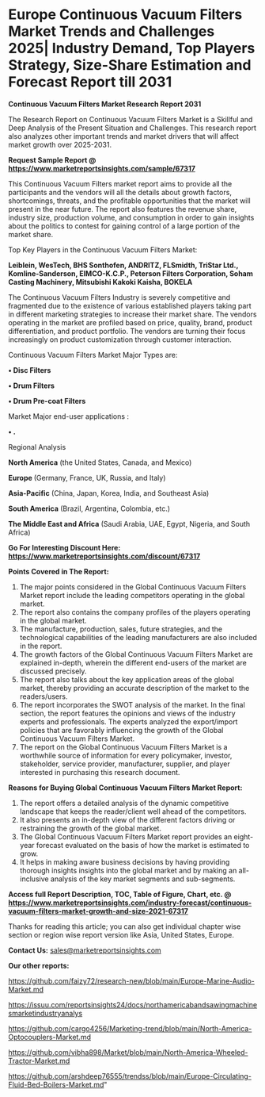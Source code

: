 # Europe Continuous Vacuum Filters Market Trends and Challenges 2025| Industry Demand, Top Players Strategy, Size-Share Estimation and Forecast Report till 2031

<strong>Continuous Vacuum Filters Market Research Report 2031</strong>

The Research Report on Continuous Vacuum Filters Market is a Skillful and Deep Analysis of the Present Situation and Challenges. This research report also analyzes other important trends and market drivers that will affect market growth over 2025-2031.

<strong>Request Sample Report @ <a href=https://www.marketreportsinsights.com/sample/67317>https://www.marketreportsinsights.com/sample/67317</a></strong>

This Continuous Vacuum Filters market report aims to provide all the participants and the vendors will all the details about growth factors, shortcomings, threats, and the profitable opportunities that the market will present in the near future. The report also features the revenue share, industry size, production volume, and consumption in order to gain insights about the politics to contest for gaining control of a large portion of the market share.

Top Key Players in the Continuous Vacuum Filters Market:

<strong>Leiblein, WesTech, BHS Sonthofen, ANDRITZ, FLSmidth, TriStar Ltd., Komline-Sanderson, EIMCO-K.C.P., Peterson Filters Corporation, Soham Casting Machinery, Mitsubishi Kakoki Kaisha, BOKELA</strong>

The Continuous Vacuum Filters Industry is severely competitive and fragmented due to the existence of various established players taking part in different marketing strategies to increase their market share. The vendors operating in the market are profiled based on price, quality, brand, product differentiation, and product portfolio. The vendors are turning their focus increasingly on product customization through customer interaction.

Continuous Vacuum Filters Market Major Types are:

<strong>• Disc Filters

• Drum Filters

• Drum Pre-coat Filters</strong>

Market Major end-user applications :

<strong>• .</strong>

Regional Analysis

</u><strong><b>North America</b></strong> (the United States, Canada, and Mexico)

<strong><b>Europe </b></strong>(Germany, France, UK, Russia, and Italy)

<strong><b>Asia-Pacific</b></strong> (China, Japan, Korea, India, and Southeast Asia)

<strong><b>South America</b></strong> (Brazil, Argentina, Colombia, etc.)

<strong><b>The Middle East and Africa</b></strong> (Saudi Arabia, UAE, Egypt, Nigeria, and South Africa)

<strong>Go For Interesting Discount Here: <a href=https://www.marketreportsinsights.com/discount/67317>https://www.marketreportsinsights.com/discount/67317</a></strong>

<strong>Points Covered in The Report:</strong>
<ol>
  <li>The major points considered in the Global Continuous Vacuum Filters Market report include the leading competitors operating in the global market.</li>
  <li>The report also contains the company profiles of the players operating in the global market.</li>
  <li>The manufacture, production, sales, future strategies, and the technological capabilities of the leading manufacturers are also included in the report.</li>
  <li>The growth factors of the Global Continuous Vacuum Filters Market are explained in-depth, wherein the different end-users of the market are discussed precisely.</li>
  <li>The report also talks about the key application areas of the global market, thereby providing an accurate description of the market to the readers/users.</li>
  <li>The report incorporates the SWOT analysis of the market. In the final section, the report features the opinions and views of the industry experts and professionals. The experts analyzed the export/import policies that are favorably influencing the growth of the Global Continuous Vacuum Filters Market.</li>
  <li>The report on the Global Continuous Vacuum Filters Market is a worthwhile source of information for every policymaker, investor, stakeholder, service provider, manufacturer, supplier, and player interested in purchasing this research document.</li>
</ol>
<strong>Reasons for Buying Global Continuous Vacuum Filters Market Report:</strong>

<ol>
  <li>The report offers a detailed analysis of the dynamic competitive landscape that keeps the reader/client well ahead of the competitors.</li>
  <li>It also presents an in-depth view of the different factors driving or restraining the growth of the global market.</li>
  <li>The Global Continuous Vacuum Filters Market report provides an eight-year forecast evaluated on the basis of how the market is estimated to grow.</li>
  <li>It helps in making aware business decisions by having providing thorough insights insights into the global market and by making an all-inclusive analysis of the key market segments and sub-segments.</li>
</ol>
<strong>Access full Report Description, TOC, Table of Figure, Chart, etc. @ <a href=https://www.marketreportsinsights.com/industry-forecast/continuous-vacuum-filters-market-growth-and-size-2021-67317>https://www.marketreportsinsights.com/industry-forecast/continuous-vacuum-filters-market-growth-and-size-2021-67317</a></strong>


Thanks for reading this article; you can also get individual chapter wise section or region wise report version like Asia, United States, Europe.

<strong>Contact Us:</strong>
sales@marketreportsinsights.com

<strong>Our other reports:</strong>

<a href=https://github.com/faizy72/research-new/blob/main/Europe-Marine-Audio-Market.md>https://github.com/faizy72/research-new/blob/main/Europe-Marine-Audio-Market.md</a>

<a href=https://issuu.com/reportsinsights24/docs/northamericabandsawingmachinesmarketindustryanalys>https://issuu.com/reportsinsights24/docs/northamericabandsawingmachinesmarketindustryanalys</a>

<a href=https://github.com/cargo4256/Marketing-trend/blob/main/North-America-Optocouplers-Market.md>https://github.com/cargo4256/Marketing-trend/blob/main/North-America-Optocouplers-Market.md</a>

<a href=https://github.com/vibha898/Market/blob/main/North-America-Wheeled-Tractor-Market.md>https://github.com/vibha898/Market/blob/main/North-America-Wheeled-Tractor-Market.md</a>

<a href=https://github.com/arshdeep76555/trendss/blob/main/Europe-Circulating-Fluid-Bed-Boilers-Market.md>https://github.com/arshdeep76555/trendss/blob/main/Europe-Circulating-Fluid-Bed-Boilers-Market.md</a>"

